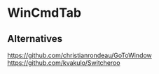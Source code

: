 # WinCmdTab

## Alternatives

https://github.com/christianrondeau/GoToWindow
https://github.com/kvakulo/Switcheroo
